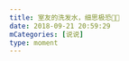 ```yaml
---
title: 室友的洗发水，细思极恐🤔🤔
date: 2018-09-21 20:59:29
mCategories: [说说]
type: moment
---
```


<div id="pics-20180921205929"></div>

<script src="/lib/moment/pics.js"></script>
<script>
var data = [
    {"link": "2018-09-21_000000.jpeg", "type": "shuoshuo"}
];
picsRender(data, "pics-20180921205929");
</script>
